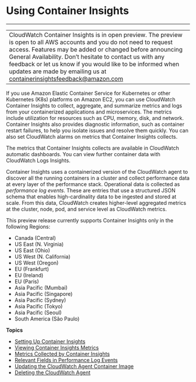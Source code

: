 # Using Container Insights<a name="ContainerInsights"></a>


****  

|  | 
| --- |
| CloudWatch Container Insights is in open preview\. The preview is open to all AWS accounts and you do not need to request access\. Features may be added or changed before announcing General Availability\. Don’t hesitate to contact us with any feedback or let us know if you would like to be informed when updates are made by emailing us at [containerinsightsfeedback@amazon\.com](mailto:containerinsightsfeedback@amazon.com) | 

If you use Amazon Elastic Container Service for Kubernetes or other Kubernetes \(K8s\) platforms on Amazon EC2, you can use CloudWatch Container Insights to collect, aggregate, and summarize metrics and logs from your containerized applications and microservices\. The metrics include utilization for resources such as CPU, memory, disk, and network\. Container Insights also provides diagnostic information, such as container restart failures, to help you isolate issues and resolve them quickly\. You can also set CloudWatch alarms on metrics that Container Insights collects\.

The metrics that Container Insights collects are available in CloudWatch automatic dashboards\. You can view further container data with CloudWatch Logs Insights\.

Container Insights uses a containerized version of the CloudWatch agent to discover all the running containers in a cluster and collect performance data at every layer of the performance stack\. Operational data is collected as *performance log events*\. These are entries that use a structured JSON schema that enables high\-cardinality data to be ingested and stored at scale\. From this data, CloudWatch creates higher\-level aggregated metrics at the cluster, node, pod, and service level as CloudWatch metrics\.

This preview release currently supports Container Insights only in the following Regions:
+ Canada \(Central\)
+ US East \(N\. Virginia\)
+ US East \(Ohio\)
+ US West \(N\. California\)
+ US West \(Oregon\)
+ EU \(Frankfurt\)
+ EU \(Ireland\)
+ EU \(Paris\)
+ Asia Pacific \(Mumbai\)
+ Asia Pacific \(Singapore\)
+ Asia Pacific \(Sydney\)
+ Asia Pacific \(Tokyo\)
+ Asia Pacific \(Seoul\)
+ South America \(São Paulo\)

**Topics**
+ [Setting Up Container Insights](deploy-container-insights.md)
+ [Viewing Container Insights Metrics](Container-Insights-view-metrics.md)
+ [Metrics Collected by Container Insights](Container-Insights-metrics.md)
+ [Relevant Fields in Performance Log Events](Container-Insights-reference-performance-entries.md)
+ [Updating the CloudWatch Agent Container Image](ContainerInsights-update-image.md)
+ [Deleting the CloudWatch Agent](ContainerInsights-delete-agent.md)